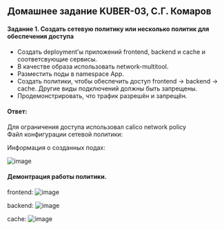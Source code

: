 ## Домашнее задание KUBER-03, С.Г. Комаров

#### Задание 1. Создать сетевую политику или несколько политик для обеспечения доступа  
- Создать deployment'ы приложений frontend, backend и cache и соответсвующие сервисы.  
- В качестве образа использовать network-multitool.  
- Разместить поды в namespace App.  
- Создать политики, чтобы обеспечить доступ frontend -> backend -> cache. Другие виды подключений должны быть запрещены.  
- Продемонстрировать, что трафик разрешён и запрещён.  


#### Ответ:
Для ограничения доступа использовал calico network policy  
Файл конфигурации сетевой политики:

Информация о созданных подах:

![image](https://github.com/komaroff-ski/dev_ops_netology/assets/93157702/8e55c3ea-d5fe-47b3-8e94-7081cadc74b4)

#### Демонтрация работы политики.

frontend:
![image](https://github.com/komaroff-ski/dev_ops_netology/assets/93157702/4255a9b3-b4df-478b-805d-13da7dcc4371)

backend:
![image](https://github.com/komaroff-ski/dev_ops_netology/assets/93157702/a1f53850-b6ae-44c0-b8bf-338bb7f08f8f)

cache:
![image](https://github.com/komaroff-ski/dev_ops_netology/assets/93157702/96256e18-a33b-4f7c-bd36-dab968c0e500)



